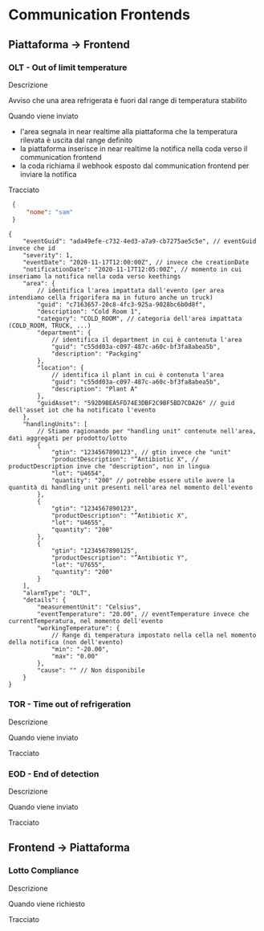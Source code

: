 # Communication Frontends

## Piattaforma -> Frontend

### OLT - Out of limit temperature

Descrizione

Avviso che una area refrigerata è fuori dal range di temperatura stabilito

Quando viene inviato

- l'area segnala in near realtime alla piattaforma che la temperatura rilevata è uscita dal range definito
- la piattaforma inserisce in near realtime la notifica nella coda verso il communication frontend
- la coda richiama il webhook esposto dal communication frontend per inviare la notifica

Tracciato

```json
 {
     "nome": "sam"
 }
```

```
{
    "eventGuid": "ada49efe-c732-4ed3-a7a9-cb7275ae5c5e", // eventGuid invece che id
    "severity": 1,
    "eventDate": "2020-11-17T12:00:00Z", // invece che creationDate
    "notificationDate": "2020-11-17T12:05:00Z", // momento in cui inseriamo la notifica nella coda verso keethings
    "area": {
        // identifica l'area impattata dall'evento (per area intendiamo cella frigorifera ma in futuro anche un truck)
        "guid": "c7163657-20c8-4fc3-925a-9028bc6b0d8f",
        "description": "Cold Room 1",
        "category": "COLD_ROOM", // categoria dell'area impattata (COLD_ROOM, TRUCK, ...)
        "department": {
            // identifica il department in cui è contenuta l'area
            "guid": "c55dd03a-c097-487c-a60c-bf3fa8abea5b",
            "description": "Packging"
        },
        "location": {
            // identifica il plant in cui è contenuta l'area
            "guid": "c55dd03a-c097-487c-a60c-bf3fa8abea5b",
            "description": "Plant A"
        },
        "guidAsset": "592D9BEA5FD74E3DBF2C9BF5BD7CDA26" // guid dell'asset iot che ha notificato l'evento
    },
    "handlingUnits": [
        // Stiamo ragionando per "handling unit" contenute nell'area, dati aggregati per prodotto/lotto
        {
            "gtin": "1234567890123", // gtin invece che "unit"
            "productDescription": "”Antibiotic X", // productDescription inve che "description", non in lingua
            "lot": "U4654",
            "quantity": "200" // potrebbe essere utile avere la quantità di handling unit presenti nell'area nel momento dell'evento
        },
        {
            "gtin": "1234567890123",
            "productDescription": "”Antibiotic X",
            "lot": "U4655",
            "quantity": "200"
        },
        {
            "gtin": "1234567890125",
            "productDescription": "”Antibiotic Y",
            "lot": "U7655",
            "quantity": "200"
        }
    ],
    "alarmType": "OLT",
    "details": {
        "measurementUnit": "Celsius",
        "eventTemperature": "20.00", // eventTemperature invece che currentTemperatura, nel momento dell'evento
        "workingTemperature": {
            // Range di temperatura impostato nella cella nel momento della notifica (non dell'evento)
            "min": "-20.00",
            "max": "0.00"
        },
        "cause": "" // Non disponibile
    }
}
```

### TOR - Time out of refrigeration

Descrizione


Quando viene inviato


Tracciato

### EOD - End of detection

Descrizione


Quando viene inviato


Tracciato

## Frontend -> Piattaforma

### Lotto Compliance

Descrizione

Quando viene richiesto

Tracciato

